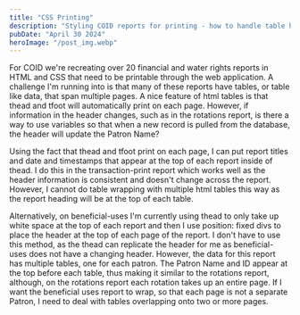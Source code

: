 ```yaml
---
title: "CSS Printing"
description: "Styling COID reports for printing - how to handle table headers and footers spanning multiple pages"
pubDate: "April 30 2024"
heroImage: "/post_img.webp"
---
```


For COID we're recreating over 20 financial and water rights reports in HTML and CSS that need to be printable through the web application. A challenge I'm running into is that many of these reports have tables, or table like data, that span multiple pages. A nice feature of html tables is that thead and tfoot will automatically print on each page. However, if information in the header changes, such as in the rotations report, is there a way to use variables so that when a new record is pulled from the database, the header will update the Patron Name?

Using the fact that thead and tfoot print on each page, I can put report titles and date and timestamps that appear at the top of each report inside of thead. I do this in the transaction-print report which works well as the header information is consistent and doesn't change across the report. However, I cannot do table wrapping with multiple html tables this way as the report heading will be at the top of each table.

Alternatively, on beneficial-uses I'm currently using thead to only take up white space at the top of each report and then I use position: fixed divs to place the header at the top of each page of the report. I don't have to use this method, as the thead can replicate the header for me as beneficial-uses does not have a changing header. However, the data for this report has multiple tables, one for each patron. The Patron Name and ID appear at the top before each table, thus making it similar to the rotations report, although, on the rotations report each rotation takes up an entire page. If I want the beneficial uses report to wrap, so that each page is not a separate Patron, I need to deal with tables overlapping onto two or more pages.

